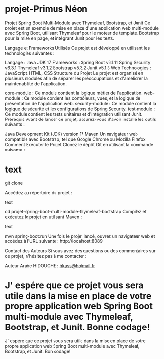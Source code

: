 # projet-Primus Néon

Projet Spring Boot Multi-Module avec Thymeleaf, Bootstrap, et Junit
Ce projet est un exemple de mise en place d'une application web multi-module avec Spring Boot, utilisant Thymeleaf pour le moteur de template, Bootstrap pour la mise en page, et intégrant Junit pour les tests.

Langage et Frameworks Utilisés
Ce projet est développé en utilisant les technologies suivantes :

Langage : Java JDK 17
Frameworks :
Spring Boot v6.1.11
Spring Security v6.3.1
Thymeleaf v3.1.2
Bootstrap v5.3.2
Junit v5.1.3
Web Technologies : JavaScript, HTML, CSS
Structure du Projet
Le projet est organisé en plusieurs modules afin de séparer les préoccupations et d'améliorer la maintenabilité de l'application.

core-module : Ce module contient la logique métier de l'application.
web-module : Ce module contient les contrôleurs, vues, et la logique de présentation de l'application web.
security-module : Ce module contient la logique de sécurité et les configurations de Spring Security.
test-module : Ce module contient les tests unitaires et d'intégration utilisant Junit.
Prérequis
Avant de lancer ce projet, assurez-vous d'avoir installé les outils suivants :

Java Development Kit (JDK) version 17
Maven
Un navigateur web compatible avec Bootstrap, tel que Google Chrome ou Mozilla Firefox
Comment Exécuter le Projet
Clonez le dépôt Git en utilisant la commande suivante :

text
=======
git clone 

Accédez au répertoire du projet :

text

cd projet-spring-boot-multi-module-thymeleaf-bootstrap
Compilez et exécutez le projet en utilisant Maven :

text

mvn spring-boot:run
Une fois le projet lancé, ouvrez un navigateur web et accédez à l'URL suivante : http://localhost:8089

Contact des Auteurs
Si vous avez des questions ou des commentaires sur ce projet, n'hésitez pas à me contacter :

Auteur Arabe HIDOUCHE : hkass@hotmail.fr

J' espére que ce projet vous sera utile dans la mise en place de votre propre application web Spring Boot multi-module avec Thymeleaf, Bootstrap, et Junit. Bonne codage!
=======
J' espére que ce projet vous sera utile dans la mise en place de votre propre application web Spring Boot multi-module avec Thymeleaf, Bootstrap, et Junit. Bon codage!
>>>>>>
